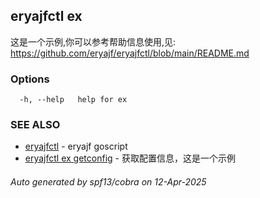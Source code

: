 ## eryajfctl ex

这是一个示例,你可以参考帮助信息使用,见: https://github.com/eryajf/eryajfctl/blob/main/README.md

### Options

```
  -h, --help   help for ex
```

### SEE ALSO

* [eryajfctl](eryajfctl.md)	 - eryajf goscript
* [eryajfctl ex getconfig](eryajfctl_ex_getconfig.md)	 - 获取配置信息，这是一个示例

###### Auto generated by spf13/cobra on 12-Apr-2025
